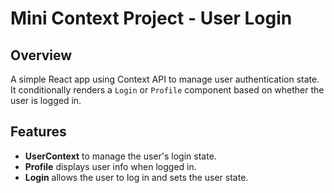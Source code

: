 

# Mini Context Project - User Login

## Overview
A simple React app using Context API to manage user authentication state. It conditionally renders a `Login` or `Profile` component based on whether the user is logged in.

## Features
- **UserContext** to manage the user's login state.
- **Profile** displays user info when logged in.
- **Login** allows the user to log in and sets the user state.
